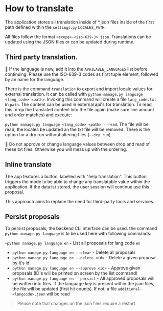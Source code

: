 # How to translate

The application stores all translation inside of *.json files inside of the first path defined within the `settings.py`
`LOCALES_PATH`.

All files follow the format `<scope>-<iso-639-3>.json`. Translations can be updated using the JSON files or can be
updated during runtime.

## Third party translation.

🚨 If the language is new, add it into the `AVAILABLE_LANGUAGES` list before continuing. Please use the ISO-639-3 codes as first tuple element, followed by an name for the language.

There is the command `translation` to export and import locale values for external translation. It can be called with `python manage.py language <lang_code> <path>`. Invoking this command will create a file `lang_code.txt`  in `path`.
The content can be used in external api's for translation. To read this, drop the translated content into the file again (make sure line amount and order matches) and execute:

`python manage.py language <lang_code> <path> --read`. The file will be read, the locales be updated an the txt file will be removed. There is the option for a dry run without altering files (`--dry_run`). 

🚨 Do not approve or change language values between drop and read of these txt files. Otherwise you will mess up with the ordering.

## Inline translate

The app features a button, labelled with "help translation". This button triggers the mode to be able to change
any translatable value within the application. If the data ist stored, the user session will continue use this proposal.

This approach aims to replace the need for third-party tools and services.

## Persist proposals

To persist proposals, the backend CLI interface can be used. the command `python manage.py language` is to be used here with following commands:

-`python manage.py language en` - List all proposals for lang code `en`
- `python manage.py language en --clear` - Delete all proposals
- `python manage.py language en --delete <id>` - Delete a given proposal by it's id
- `python manage.py language en --approve <id>` - Approve given proposals (ID's will be printed on screen by the list command)
- `python manage.py language en --persist` - All approved proposals will be written into files. If the language key is present within the json files, the file will be updated (first hit counts). If not, a file `additional-<langcode>.json` will be read 

> Please note that changes on the json files require a restart